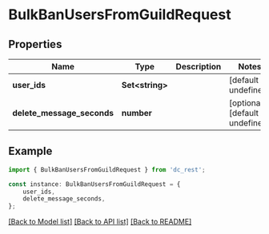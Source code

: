 # BulkBanUsersFromGuildRequest


## Properties

Name | Type | Description | Notes
------------ | ------------- | ------------- | -------------
**user_ids** | **Set&lt;string&gt;** |  | [default to undefined]
**delete_message_seconds** | **number** |  | [optional] [default to undefined]

## Example

```typescript
import { BulkBanUsersFromGuildRequest } from 'dc_rest';

const instance: BulkBanUsersFromGuildRequest = {
    user_ids,
    delete_message_seconds,
};
```

[[Back to Model list]](../README.md#documentation-for-models) [[Back to API list]](../README.md#documentation-for-api-endpoints) [[Back to README]](../README.md)
